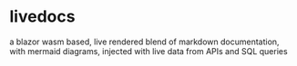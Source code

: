 # livedocs
a blazor wasm based, live rendered blend of markdown documentation, with mermaid diagrams, injected with live data from APIs and SQL queries
